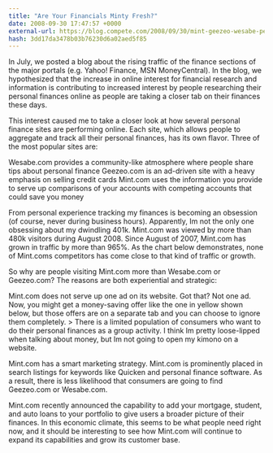 ```yaml
---
title: "Are Your Financials Minty Fresh?"
date: 2008-09-30 17:47:57 +0000
external-url: https://blog.compete.com/2008/09/30/mint-geezeo-wesabe-personal-0finance/
hash: 3dd17da3478b03b76230d6a02aed5f85
---
```


In July, we posted a blog about the rising traffic of the finance sections of the major portals (e.g. Yahoo! Finance, MSN MoneyCentral). In the blog, we hypothesized that the increase in online interest for financial research and information is contributing to increased interest by people researching their personal finances online as people are taking a closer tab on their finances these days.

This interest caused me to take a closer look at how several personal finance sites are performing online.  Each site, which allows people to aggregate and track all their personal finances, has its own flavor. Three of the most popular sites are: 


Wesabe.com provides a community-like atmosphere where people share tips about personal finance
Geezeo.com is an ad-driven site with a heavy emphasis on selling credit cards
Mint.com uses the information you provide to serve up comparisons of your accounts with competing accounts that could save you money

From personal experience tracking my finances is becoming an obsession (of course, never during business hours). Apparently, Im not the only one obsessing about my dwindling 401k. Mint.com was viewed by more than 480k visitors during August 2008. Since August of 2007, Mint.com has grown in traffic by more than 965%. As the chart below demonstrates, none of Mint.coms competitors has come close to that kind of traffic or growth. 


So why are people visiting Mint.com more than Wesabe.com or Geezeo.com? The reasons are both experiential and strategic:


Mint.com does not serve up one ad on its website. Got that? Not one ad. Now, you might get a money-saving offer like the one in yellow shown below, but those offers are on a separate tab and you can choose to ignore them completely.
&gt;
There is a limited population of consumers who want to do their personal finances as a group activity. I think Im pretty loose-lipped when talking about money, but Im not going to open my kimono on a website.




Mint.com has a smart marketing strategy. Mint.com is prominently placed in search listings for keywords like Quicken and personal finance software. As a result, there is less likelihood that consumers are going to find Geezeo.com or Wesabe.com.

Mint.com recently announced the capability to add your mortgage, student, and auto loans to your portfolio to give users a broader picture of their finances.  In this economic climate, this seems to be what people need right now, and it should be interesting to see how Mint.com will continue to expand its capabilities and grow its customer base.
